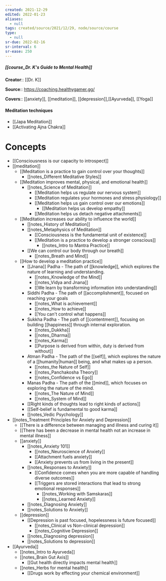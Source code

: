 ```yaml
---
created: 2021-12-29 
edited: 2022-01-23
aliases:
  - null
tags: created/source/2021/12/29, node/source/course
type:
  - null 
sr-due: 2022-02-16
sr-interval: 6
sr-ease: 250
---
```


##### [[course_Dr. K's Guide to Mental Health]]
**Creator**:: [[Dr. K]]
 
**Source**:: https://coaching.healthygamer.gg/

**Covers**:: [[anxiety]], [[meditation]], [[depression]],[[Ayurveda]], [[Yoga]]

#### Meditation techniques
- [[Japa Meditation]]
- [[Activating Ajna Chakra]]

# Concepts
- [[Consciousness is our capacity to introspect]]
- [[meditation]]
	- [[Meditation is a practice to gain control over your thoughts]]
		- [[notes_Different Meditative Styles]]
	- [[Meditation improves mental, physical, and emotional health]]
		- [[notes_Science of Meditation]]
			- [[Meditation helps us regulate our nervous system]]
			- [[Meditation regulates your hormones and stress physiology]]
			- [[Meditation helps us gain control over our emotions]]
				- [[Meditation helps us develop empathy]]
			- [[Meditation helps us detach negative attachments]]
	- [[Meditation increases our ability to influence the world]]
		- [[notes_History of Meditation]]
		- [[notes_Metaphysics of Meditation]]
			- [[Consciousness is the fundamental unit of existence]]
			- [[Meditation is a practice to develop a stronger conscious]]
				- [[notes_Intro to Mantra Practice]]
		- [[We can control our body through our breath]]
			- [[notes_Breath and Mind]]
	- [[How to develop a meditation practice]]
		- [[Jnana]] Padha - The path of [[knowledge]], which explores the nature of learning and understanding.
			- [[notes_Knowledge of the Mind]] 
			- [[notes_Vidya and Jnana]]
			- [[We learn by transforming information into understanding]]
		- Siddhi Padha - The path of [[accomplishment]], focused on reaching your goals
			- [[notes_What is achievement]]
			- [[notes_How to achieve]]
			- [[You can't control what happens]]
		- Sukkha Padha -  The path of [[contentment]], focusing on building [[happiness]] through internal exploration.
			- [[notes_Dukkha]]
			- [[notes_Dharma]]
			- [[notes_Karma]]
			- [[Purpose is derived from within, duty is derived from without]]
		- Atman Padha - The path of the [[self]], which explores the nature of a [[humanity|human]] being, and what makes up a person.
			- [[notes_the Nature of Self]]
			- [[notes_Panchakosha Theory]]
			- [[notes_Confidence vs Ego]]
		- Manas Padha - The path of the [[mind]], which focuses on exploring the nature of the mind.
			- [[notes_The Nature of Mind]]
			- [[notes_System of Mind]]
		- [[Right kinds of thoughts lead to right kinds of actions]]
		- [[Self-belief is fundamental to good karma]]
		- [[notes_Vedic Psychology]]
- [[notes_Treatment Principles for Anxiety and Depression]]
	- [[There is a difference between managing and illness and curing it]]
	- [[There has been a decrease in mental health not an increase in mental illness]] 
	- [[anxiety]]
		- [[notes_Anxiety 101]]
			- [[notes_Neuroscience of Anxiety]]
			- [[Attachment fuels anxiety]]
			- [[Anxiety prevents us from living in the present]]
		- [[notes_Responses to Anxiety]]
			- [[Confidence comes when you are more capable of handling diverse outcomes]]
			- [[Triggers are stored interactions that lead to strong emotional responses]]
				- [[notes_Working with Samskaras]]
				- [[notes_Learned Anxiety]]
		- [[notes_Diagnosing Anxiety]]
		- [[notes_Solutions to Anxiety]]
	- [[depression]]
		- [[Depression is past focused, hopelessness is future focused]]
			- [[notes_Clinical vs Non-clinical depression]]
			- [[notes_Cognitive Depression]]
		- [[notes_Diagnosing depression]]
		- [[notes_Solutions to depression]]
- [[Ayurveda]]
	- [[notes_Intro to Ayurveda]]
	- [[notes_Brain Gut Axis]]
		- [[Gut health directly impacts mental health]]
	- [[notes_Herbs for mental health]]
		- [[Drugs work by effecting your chemical environment]]
